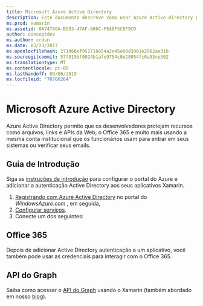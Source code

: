 ```yaml
---
title: Microsoft Azure Active Directory
description: Este documento descreve como usar Azure Active Directory para autenticar usuários em aplicativos móveis criados com o Xamarin.
ms.prod: xamarin
ms.assetid: 0A74766A-B583-47AF-986C-FEA8F5CBF9CD
author: conceptdev
ms.author: crdun
ms.date: 03/23/2017
ms.openlocfilehash: 271d66ef952718654a2e45eb0d3901e2962ae31b
ms.sourcegitcommit: 57f815bf0024b1afe9754c0e28054fc0a53ce302
ms.translationtype: MT
ms.contentlocale: pt-BR
ms.lasthandoff: 09/06/2019
ms.locfileid: "70766264"
---
```

# <a name="microsoft-azure-active-directory"></a>Microsoft Azure Active Directory

Azure Active Directory permite que os desenvolvedores protejam recursos como arquivos, links e APIs da Web, o Office 365 e muito mais usando a mesma conta institucional que os funcionários usam para entrar em seus sistemas ou verificar seus emails.

## <a name="getting-started"></a>Guia de Introdução

Siga as [instruções de introdução](~/cross-platform/data-cloud/active-directory/get-started/index.md) para configurar o portal do Azure e adicionar a autenticação Active Directory aos seus aplicativos Xamarin.

1. [Registrando com Azure Active Directory](~/cross-platform/data-cloud/active-directory/get-started/register.md) no portal do *WindowsAzure.com* , em seguida,
2. [Configurar serviços](~/cross-platform/data-cloud/active-directory/get-started/configure.md).
3. Conecte um dos seguintes:

## <a name="office-365"></a>Office 365

Depois de adicionar Active Directory autenticação a um aplicativo, você também pode usar as credenciais para interagir com o Office 365.

## <a name="graph-api"></a>API do Graph

Saiba como acessar o [API do Graph](~/cross-platform/data-cloud/active-directory/graph.md) usando o Xamarin (também abordado em nosso [blog](https://blog.xamarin.com/authenticate-xamarin-mobile-apps-using-azure-active-directory/)).
